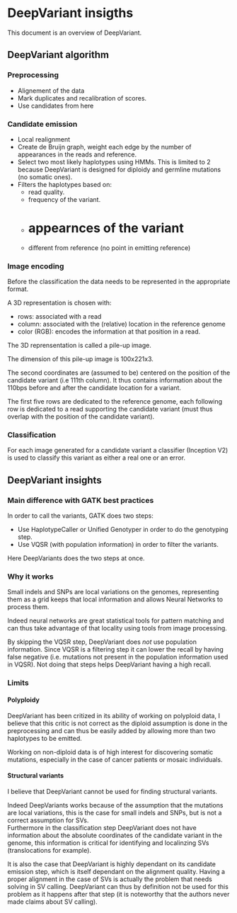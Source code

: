 # DeepVariant insigths

This document is an overview of DeepVariant.

## DeepVariant algorithm

### Preprocessing

- Alignement of the data
- Mark duplicates and recalibration of scores.
- Use candidates from here

### Candidate emission

- Local realignment
- Create de Bruijn graph, weight each edge by the number of appearances in the reads and reference.
- Select two most likely haplotypes using HMMs. This is limited to 2 because DeepVariant is designed
  for diploidy and germline mutations (no somatic ones).
- Filters the haplotypes based on:
    - read quality.
    - frequency of the variant.
    - # appearnces of the variant
    - different from reference (no point in emitting reference)

### Image encoding

Before the classification the data needs to be represented in the appropriate format.

A 3D representation is chosen with:

- rows: associated with a read
- column: associated with the (relative) location in the reference genome
- color (RGB): encodes the information at that position in a read.

The 3D reprensentation is called a pile-up image.

The dimension of this pile-up image is 100x221x3.

The second coordinates are (assumed to be) centered on the position of the candidate variant
(i.e 111th column). It thus contains information about the 110bps before and after the candidate
location for a variant.

The first five rows are dedicated to the reference genome, each following row is dedicated to a read
supporting the candidate variant (must thus overlap with the position of the candidate variant).


### Classification

For each image generated for a candidate variant a classifier (Inception V2) is used to classify
this variant as either a real one or an error.

## DeepVariant insights

### Main difference with GATK best practices

In order to call the variants, GATK does two steps:

- Use HaplotypeCaller or Unified Genotyper in order to do the genotyping step.
- Use VQSR (with population information) in order to filter the variants.

Here DeepVariants does the two steps at once.

### Why it works

Small indels and SNPs are local variations on the genomes, representing them as a grid keeps
that local information and allows Neural Networks to process them.

Indeed neural networks are great statistical tools for pattern matching and can thus take advantage
of that locality using tools from image processing.

By skipping the VQSR step, DeepVariant does *not* use population information. Since VQSR is a
filtering step it can lower the recall by having false negative (i.e. mutations not present in the
population information used in VQSR). Not doing that steps helps DeepVariant having a high recall.

### Limits

#### Polyploidy

DeepVariant has been critized in its ability of working on polyploid data, I believe that this
critic is not correct as the diploid assumption is done in the preprocessing and can thus be easily
added by allowing more than two haplotypes to be emitted.

Working on non-diploid data is of high interest for discovering somatic mutations, especially in the
case of cancer patients or mosaic individuals.

#### Structural variants

I believe that DeepVariant cannot be used for finding structural variants.

Indeed DeepVariants works because of the assumption that the mutations are local variations, this is
the case for small indels and SNPs, but is not a correct assumption for SVs.  
Furthermore in the classification step DeepVariant does not have information about the absolute
coordinates of the candidate variant in the genome, this information is critical for identifying and
localinzing SVs (translocations for example).

It is also the case that DeepVariant is highly dependant on its candidate emission step, which is
itself dependant on the alignment quality. Having a proper alignment in the case of SVs is actually
the problem that needs solving in SV calling. DeepVariant can thus by definition not be used for
this problem as it happens after that step (it is noteworthy that the authors never made claims
about SV calling).
